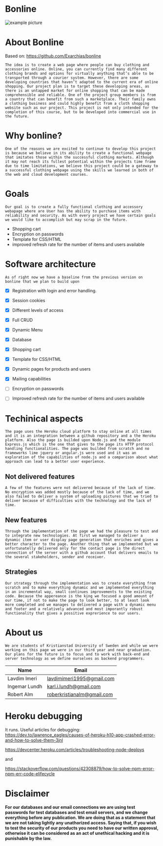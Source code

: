 # Bonline

![example picture](https://images-na.ssl-images-amazon.com/images/I/712iPqGUc4L._AC_UX385_.jpg)

# About Bonline

Based on: https://github.com/Exarchias/bonline 

<!--`this is a paragraph` -->

`The idea is to create a web page where people can buy clothing and accessories online. Online, you can currently find many different clothing brands and options for virtually anything that’s able to be transported through a courier system. However, there are some developing countries that haven’t adapted to the current era of online shopping. Our project plan is to target these developing areas, as there is an untapped market for online shopping that can be made comprehensible and reliable. One of the project group members is from a country that can benefit from such a marketplace. Their family owns a clothing business and could highly benefit from a cloth shopping website such as our project. This project is not only intended for the completion of this course, but to be developed into commercial use in the future. `

# Why bonline?
`One of the reasons we are excited to continue to develop this project is because we believe in its ability to create a functional webpage that imitates those within the successful clothing markets. Although it may not reach its fullest potential within the projects time frame due to time limitations, we believe this project could be a gateway to a successful clothing webpage using the skills we learned in both of the web and cloud development courses.`

# Goals
`Our goal is to create a fully functional clothing and accessory webapage where are User has the ability to purchase items with reliability and security. As with every project we have certain goals we would like to accomplish but may scrap in the future. `

<!--UL-->
* Shopping cart
* Encryption on passwords
* Template for CSS/HTML
* improved refresh rate for the number of items and users available

# Software architecture
`As of right now we have a baseline from the previous version on bonline that we plan to build upon`
* [x] Registration with login and error handling.
* [x] Session cookies
* [x] Different levels of access
* [x] Full CRUD
* [x] Dynamic Menu
* [x] Database
* [x] Shopping cart
* [x] Template for CSS/HTML
* [x] Dynamic pages for products and users
* [x] Mailing capabilities
* [ ] Encryption on passwords
* [ ] Improved refresh rate for the number of items and users available
 

# Techinical aspects
`The page uses the Heroku cloud platform to stay online at all times and it is an integration between a github repository and a the Heroku platform. Also the page is builded upon Node.js and the module Express.js which is the one that gives to the page its HTTP protocol handling functionalities.
The page was builded from scratch and no frameworks lime jquery or angular.js were used and it was an exploration of the capabilities of node.js and a comparison about what approach can lead to a better user experience.`

## Not delivered features
`A few of the features were not delivered because of the lack of time. No encryption was added mostly because of the lack of time, and we also failed to deliver a system of uploading pictures that we tried to deliver because of difficulties with the technology and the lack of time.`

## New features
`Through the implementation of the page we had the pleasure to test and to integrate new technologies. At first we managed to deliver a dynamic item or user display page generation that enriches and gives a better character to the page. Another thing that we implemented but we unfortunatelly delivered only for the contact page is the direct connection of the server with a github account that delivers emails to the several stakeholders, sender and receiver.`

## Strategies
`Our strategy through the implementation was to create everything from scratch and to make everything dynamic and we implemented everything in an incremental way, small continues improvements to the existing code.
Because the appereance is the king we focused a good amount of our time, if not to make the page to look better, to at least look more completed and we manages to delivered a page with a dynamic menu and footer and a relatively advanced and most imporantly robust functionality that gives a possitive exprerience to our users. `


# About us
`We are students of Kristianstad University of Sweden and while we were working on this page we were in our third year and near graduation. Our plans for the future is to focus and to work with back-end and server technology as we define ourselves as backend programmers.`

<!-- Tables -->
|Name    | Email            |
|--------|------------------|
|Lavdim Imeri| lavdimimeri1995@gmail.com|
|Ingemar Lundh|karl.i.lundh@gmail.com|
Robert Alm|roberkristianalm@gmail.com|

# Heroku debugging
It runs.
Useful articles for debugging:
https://dev.to/lawrence_eagles/causes-of-heroku-h10-app-crashed-error-and-how-to-solve-them-3jnl

https://devcenter.heroku.com/articles/troubleshooting-node-deploys

and

https://stackoverflow.com/questions/42308879/how-to-solve-npm-error-npm-err-code-elifecycle

# Disclaimer
**For our databases and our email connections we are using test passwords for test databases and test email servers, and we change everything before any publication. We are doing that as a statement that we are not taking lightly any unathorized access.
Saying that, if you wish to test the security of our products you need to have our written approval, otherwise it can be considered as an act of unethical hacking and it is punishable by the law.**
